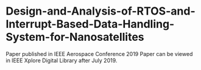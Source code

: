 # Design-and-Analysis-of-RTOS-and-Interrupt-Based-Data-Handling-System-for-Nanosatellites
Paper published in IEEE Aerospace Conference 2019
Paper can be viewed in IEEE Xplore Digital Library after July 2019.
